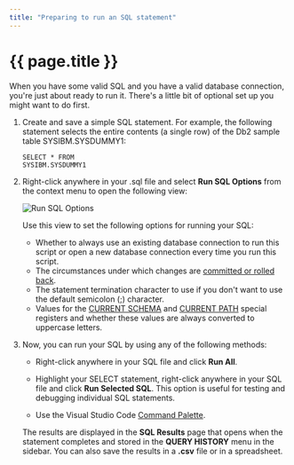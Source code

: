 ```yaml
---
title: "Preparing to run an SQL statement"
---
```


# {{ page.title }}

When you have some valid SQL and you have a valid database connection, you're just about ready to run it. There's a little bit of optional set up you might want to do first.

1. Create and save a simple SQL statement. For example, the following statement selects the entire contents (a single row) of the Db2 sample table SYSIBM.SYSDUMMY1:

   ```
   SELECT * FROM
   SYSIBM.SYSDUMMY1
   ```

2. Right-click anywhere in your .sql file and select **Run SQL Options** from the context menu to open the following view:

   ![Run SQL Options]({{site.baseurl}}/assets/images/runsql-options.png)

   Use this view to set the following options for running your SQL:

   - Whether to always use an existing database connection to run this script or open a new database connection every time you run this script.
   - The circumstances under which changes are [committed or rolled back]({{site.baseurl}}/docs/the-basics/committing-and-rolling-back-changes.html).
   - The statement termination character to use if you don't want to use the default semicolon (;) character.
   - Values for the [CURRENT SCHEMA](https://www.ibm.com/support/knowledgecenter/SSEPEK_13.0.0/sqlref/src/tpc/db2z_currentschema.html) and [CURRENT PATH](https://www.ibm.com/support/knowledgecenter/SSEPEK_13.0.0/sqlref/src/tpc/db2z_currentpath.html) special registers and whether these values are always converted to uppercase letters.

3. Now, you can run your SQL by using any of the following methods:

   - Right-click anywhere in your SQL file and click **Run All**.

   - Highlight your SELECT statement, right-click anywhere in your SQL file and click **Run Selected SQL**. This option is useful for testing and debugging individual SQL statements.

   - Use the Visual Studio Code [Command Palette]({{site.baseurl}}/docs/tips-and-tricks/running-commands-from-the-command-palette.html).

   The results are displayed in the **SQL Results** page that opens when the statement completes and stored in the **QUERY HISTORY** menu in the sidebar. You can also save the results in a **.csv** file or in a spreadsheet.

